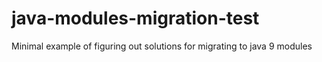 # java-modules-migration-test
Minimal example of figuring out solutions for migrating to java 9 modules

